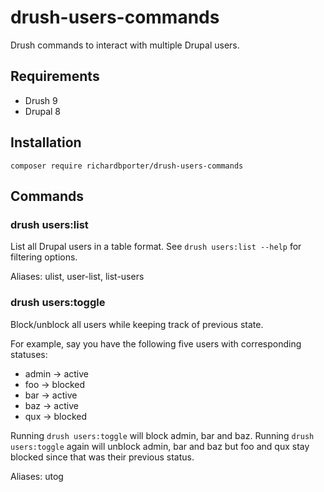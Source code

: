 # drush-users-commands
Drush commands to interact with multiple Drupal users.

## Requirements
- Drush 9
- Drupal 8

## Installation
`composer require richardbporter/drush-users-commands`

## Commands

### drush users:list
List all Drupal users in a table format. See `drush users:list --help`
for filtering options.

Aliases: ulist, user-list, list-users

### drush users:toggle
Block/unblock all users while keeping track of previous state. 
 
For example, say you have the following five users with corresponding
statuses:

- admin -> active
- foo   -> blocked
- bar   -> active
- baz   -> active
- qux   -> blocked

Running `drush users:toggle` will block admin, bar and baz. Running
`drush users:toggle` again will unblock admin, bar and baz but foo and 
qux stay blocked since that was their previous status.

Aliases: utog